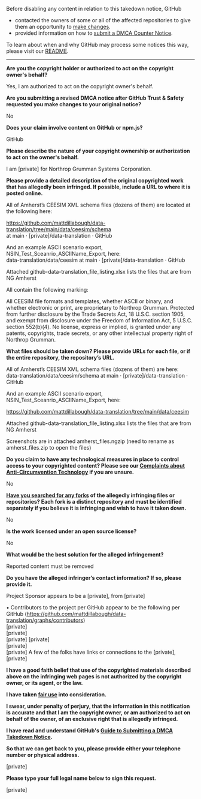 Before disabling any content in relation to this takedown notice, GitHub
- contacted the owners of some or all of the affected repositories to give them an opportunity to [make changes](https://docs.github.com/en/github/site-policy/dmca-takedown-policy#a-how-does-this-actually-work).
- provided information on how to [submit a DMCA Counter Notice](https://docs.github.com/en/articles/guide-to-submitting-a-dmca-counter-notice).

To learn about when and why GitHub may process some notices this way, please visit our [README](https://github.com/github/dmca/blob/master/README.md#anatomy-of-a-takedown-notice).

---

**Are you the copyright holder or authorized to act on the copyright owner's behalf?**

Yes, I am authorized to act on the copyright owner's behalf.

**Are you submitting a revised DMCA notice after GitHub Trust & Safety requested you make changes to your original notice?**

No

**Does your claim involve content on GitHub or npm.js?**

GitHub

**Please describe the nature of your copyright ownership or authorization to act on the owner's behalf.**

I am [private] for Northrop Grumman Systems Corporation.

**Please provide a detailed description of the original copyrighted work that has allegedly been infringed. If possible, include a URL to where it is posted online.**

All of Amherst’s CEESIM XML schema files (dozens of them) are located at the following here:

https://github.com/mattdillabough/data-translation/tree/main/data/ceesim/schema  
at main · [private]/data-translation · GitHub

And an example ASCII scenario export, NSIN_Test_Sceanrio_ASCIIName_Export, here:  
data-translation/data/ceesim at main · [private]/data-translation · GitHub

Attached github-data-translation_file_listing.xlsx lists the files that are from NG Amherst

All contain the following marking:

All CEESIM file formats and templates, whether ASCII or binary, and whether electronic or print, are proprietary to Northrop Grumman. Protected from further disclosure by the Trade Secrets Act, 18 U.S.C. section 1905, and exempt from disclosure under the Freedom of Information Act, 5 U.S.C. section 552(b)(4). No license, express or implied, is granted under any patents, copyrights, trade secrets, or any other intellectual property right of Northrop Grumman.

**What files should be taken down? Please provide URLs for each file, or if the entire repository, the repository’s URL.**

All of Amherst’s CEESIM XML schema files (dozens of them) are here:  
data-translation/data/ceesim/schema at main · [private]/data-translation · GitHub

And an example ASCII scenario export, NSIN_Test_Sceanrio_ASCIIName_Export, here:

https://github.com/mattdillabough/data-translation/tree/main/data/ceesim

Attached github-data-translation_file_listing.xlsx lists the files that are from NG Amherst

Screenshots are in attached amherst_files.ngzip (need to rename as amherst_files.zip to open the files)

**Do you claim to have any technological measures in place to control access to your copyrighted content? Please see our <a href="https://docs.github.com/articles/guide-to-submitting-a-dmca-takedown-notice#complaints-about-anti-circumvention-technology">Complaints about Anti-Circumvention Technology</a> if you are unsure.**

No

**<a href="https://docs.github.com/articles/dmca-takedown-policy#b-what-about-forks-or-whats-a-fork">Have you searched for any forks</a> of the allegedly infringing files or repositories? Each fork is a distinct repository and must be identified separately if you believe it is infringing and wish to have it taken down.**

No

**Is the work licensed under an open source license?**

No

**What would be the best solution for the alleged infringement?**

Reported content must be removed

**Do you have the alleged infringer’s contact information? If so, please provide it.**

Project Sponsor appears to be a [private], from [private]

• Contributors to the project per GitHub appear to be the following per GitHub (https://github.com/mattdillabough/data-translation/graphs/contributors)  
[private]  
[private]  
[private]  [private]  
[private]  
[private]
A few of the folks have links or connections to the [private], [private]

**I have a good faith belief that use of the copyrighted materials described above on the infringing web pages is not authorized by the copyright owner, or its agent, or the law.**

**I have taken <a href="https://www.lumendatabase.org/topics/22">fair use</a> into consideration.**

**I swear, under penalty of perjury, that the information in this notification is accurate and that I am the copyright owner, or am authorized to act on behalf of the owner, of an exclusive right that is allegedly infringed.**

**I have read and understand GitHub's <a href="https://docs.github.com/articles/guide-to-submitting-a-dmca-takedown-notice/">Guide to Submitting a DMCA Takedown Notice</a>.**

**So that we can get back to you, please provide either your telephone number or physical address.**

[private]

**Please type your full legal name below to sign this request.**

[private]
